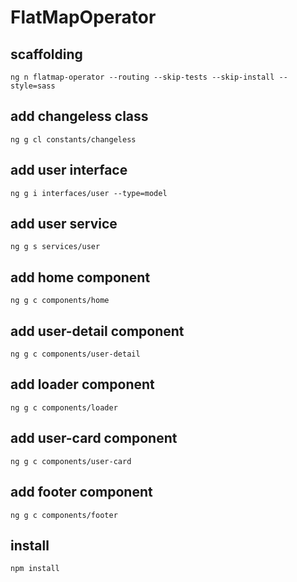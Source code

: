 # FlatMapOperator

## scaffolding

```shell
ng n flatmap-operator --routing --skip-tests --skip-install --style=sass
```

## add changeless class

```shell
ng g cl constants/changeless
```

## add user interface

```shell
ng g i interfaces/user --type=model
```

## add user service

```shell
ng g s services/user
```

## add home component

```shell
ng g c components/home
```

## add user-detail component

```shell
ng g c components/user-detail
```

## add loader component

```shell
ng g c components/loader
```

## add user-card component

```shell
ng g c components/user-card
```

## add footer component

```shell
ng g c components/footer
```

## install

```shell
npm install
```
